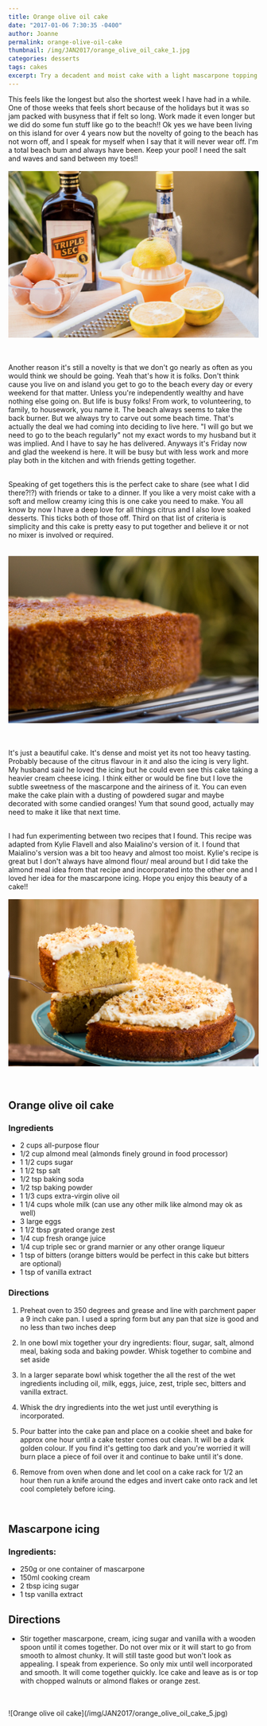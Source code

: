 ```yaml
---
title: Orange olive oil cake
date: "2017-01-06 7:30:35 -0400"
author: Joanne
permalink: orange-olive-oil-cake
thumbnail: /img/JAN2017/orange_olive_oil_cake_1.jpg
categories: desserts
tags: cakes
excerpt: Try a decadent and moist cake with a light mascarpone topping
---
```


This feels like the longest but also the shortest week I have had in a while. One of those weeks that feels short because of the holidays but it was so jam packed with busyness that if felt so long.   Work made it even longer but we did do some fun stuff like go to the beach!! Ok yes we have been living on this island for over 4 years now but the novelty of going to the beach has not worn off, and I speak for myself when I say that it will never wear off. I'm a total beach bum and always have been.  Keep your pool! I need the salt and waves and sand between my toes!!
<br>
<br>
![Orange olive oil cake](/img/JAN2017/orange_olive_oil_cake_2.jpg)  
<br>
<br>

Another reason it's still a novelty is that we don't go nearly as often as you would think we should be going.  Yeah that's how it is folks.  Don't think cause you live on and island you get to go to the beach every day or every weekend for that matter.  Unless you're independently wealthy and have nothing else going on. But life is busy folks! From work, to volunteering, to family, to housework, you name it. The beach always seems to take the back burner. But we always try to carve out some beach time. That's actually the deal we had coming into deciding to live here. "I will go but we need to go to the beach regularly" not my exact words to my husband but it was implied.  And I have to say he has delivered.  Anyways it's Friday now and glad the weekend is here. It will be busy but with less work and more play both in the kitchen and with friends getting together.  
<br>

Speaking of get togethers this is the perfect cake to share (see what I did there?!?) with friends or take to a dinner.  If you like a very moist cake with a soft and mellow creamy icing this is one cake you need to make.  You all know by now I have a deep love for all things citrus and I also love soaked desserts. This ticks both of those off.  Third on that list of criteria is simplicity and this cake is pretty easy to put together and believe it or not no mixer is involved or required.  
<br>
<br>
![Orange olive oil cake](/img/JAN2017/orange_olive_oil_cake_3.jpg)  
<br>
<br>

It's just a beautiful cake. It's dense and moist yet its not too heavy tasting.  Probably because of the citrus flavour in it and also the icing is very light.  My husband said he loved the icing but he could even see this cake taking a heavier cream cheese icing.  I think either or would be fine but I love the subtle sweetness of the mascarpone and the airiness of it. You can even make the cake plain with a dusting of powdered sugar and maybe decorated with some candied oranges! Yum that sound good, actually may need to make it like that next time.  
<br>

I had fun experimenting between two recipes that I found.
This recipe was adapted from Kylie Flavell and also Maialino's version of it.
I found that Maialino's version was a bit too heavy and almost too moist.  Kylie's recipe is great but I don't always have almond flour/ meal around but I did take the almond meal idea from that recipe and incorporated into the other one and I loved her idea for the mascarpone icing. Hope you enjoy this beauty of a cake!!
<br>
<br>
![Orange olive oil cake](/img/JAN2017/orange_olive_oil_cake_4.jpg)  
<br>
<br>

## Orange olive oil cake

### Ingredients

* 2 cups all-purpose flour
* 1/2 cup almond meal (almonds finely ground in food processor)
* 1 1/2 cups sugar
* 1 1/2 tsp salt
* 1/2 tsp baking soda
* 1/2 tsp baking powder
* 1 1/3 cups extra-virgin olive oil
* 1 1/4 cups whole milk (can use any other milk like almond may ok as well)
* 3 large eggs
* 1 1/2 tbsp grated orange zest
* 1/4 cup fresh orange juice
* 1/4 cup triple sec or grand marnier or any other orange liqueur
* 1 tsp of bitters (orange bitters would be perfect in this cake but bitters are optional)
* 1 tsp of vanilla extract

### Directions

1. Preheat oven to 350 degrees and grease and line with parchment paper a 9 inch cake pan.  I used a spring form but any pan that size is good and no less than two inches deep

1. In one bowl mix together your dry ingredients: flour, sugar, salt, almond meal, baking soda and baking powder. Whisk together to combine and set aside

1. In a larger separate bowl whisk together the all the rest of the wet ingredients including oil, milk, eggs, juice, zest, triple sec, bitters and vanilla extract.

1. Whisk the dry ingredients into the wet just until everything is incorporated.

1. Pour batter into the cake pan and place on a cookie sheet and bake for approx one hour until a cake tester comes out clean.   It will be a dark golden colour. If you find it's getting too dark and you're worried it will burn place a piece of foil over it and continue to bake until it's done.  

1. Remove from oven when done and let cool on a cake rack for 1/2 an hour then run a knife around the edges and invert cake onto rack and let cool completely before icing.  
<br>


## Mascarpone icing

### Ingredients:

* 250g or one container of  mascarpone
* 150ml cooking cream
* 2 tbsp icing sugar
* 1 tsp vanilla extract

## Directions

* Stir together mascarpone, cream, icing sugar and vanilla with a wooden spoon until it comes together. Do not over mix or it will start to go from smooth to almost chunky.  It  will still taste good but won't look as appealing. I speak from experience. So only mix until well incorporated and smooth.  It will come together quickly.  Ice cake and leave as is or top with chopped walnuts or almond flakes or orange zest.

<br>
<br>
![Orange olive oil cake](/img/JAN2017/orange_olive_oil_cake_5.jpg)
